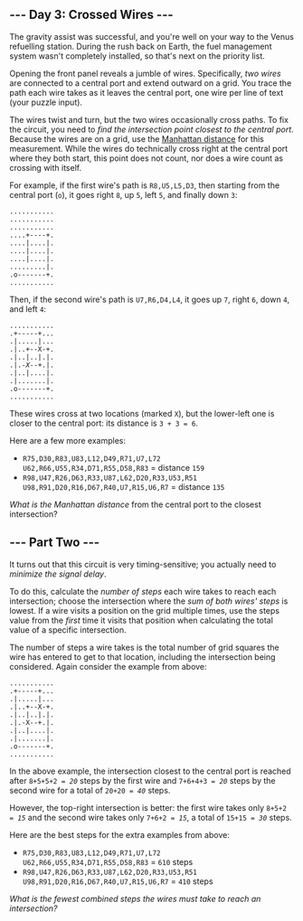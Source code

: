 <h2>--- Day 3: Crossed Wires ---</h2><p>The gravity assist was successful, and you&apos;re well on your way to the Venus refuelling station.  During the rush back on Earth, the fuel management system wasn&apos;t completely installed, so that&apos;s next on the priority list.</p>
<p>Opening the front panel reveals a jumble of wires. Specifically, <em>two wires</em> are connected to a central port and extend outward on a grid.  You trace the path each wire takes as it leaves the central port, one wire per line of text (your puzzle input).</p>
<p>The wires <span title="A jumble of twisty little wires, all alike.">twist and turn</span>, but the two wires occasionally cross paths. To fix the circuit, you need to <em>find the intersection point closest to the central port</em>. Because the wires are on a grid, use the <a href="https://en.wikipedia.org/wiki/Taxicab_geometry">Manhattan distance</a> for this measurement. While the wires do technically cross right at the central port where they both start, this point does not count, nor does a wire count as crossing with itself.</p>
<p>For example, if the first wire&apos;s path is <code>R8,U5,L5,D3</code>, then starting from the central port (<code>o</code>), it goes right <code>8</code>, up <code>5</code>, left <code>5</code>, and finally down <code>3</code>:</p>
<pre><code>...........
...........
...........
....+----+.
....|....|.
....|....|.
....|....|.
.........|.
.o-------+.
...........
</code></pre>
<p>Then, if the second wire&apos;s path is <code>U7,R6,D4,L4</code>, it goes up <code>7</code>, right <code>6</code>, down <code>4</code>, and left <code>4</code>:</p>
<pre><code>...........
.+-----+...
.|.....|...
.|..+--X-+.
.|..|..|.|.
.|.-<em>X</em>--+.|.
.|..|....|.
.|.......|.
.o-------+.
...........
</code></pre>
<p>These wires cross at two locations (marked <code>X</code>), but the lower-left one is closer to the central port: its distance is <code>3 + 3 = 6</code>.</p>
<p>Here are a few more examples:</p>
<ul>
<li><code>R75,D30,R83,U83,L12,D49,R71,U7,L72<br>U62,R66,U55,R34,D71,R55,D58,R83</code> = distance <code>159</code></li>
<li><code>R98,U47,R26,D63,R33,U87,L62,D20,R33,U53,R51<br>U98,R91,D20,R16,D67,R40,U7,R15,U6,R7</code> = distance <code>135</code></li>
</ul>
<p><em>What is the Manhattan distance</em> from the central port to the closest intersection?</p>

<h2 id="part2">--- Part Two ---</h2><p>It turns out that this circuit is very timing-sensitive; you actually need to <em>minimize the signal delay</em>.</p>
<p>To do this, calculate the <em>number of steps</em> each wire takes to reach each intersection; choose the intersection where the <em>sum of both wires&apos; steps</em> is lowest. If a wire visits a position on the grid multiple times, use the steps value from the <em>first</em> time it visits that position when calculating the total value of a specific intersection.</p>
<p>The number of steps a wire takes is the total number of grid squares the wire has entered to get to that location, including the intersection being considered. Again consider the example from above:</p>
<pre><code>...........
.+-----+...
.|.....|...
.|..+--X-+.
.|..|..|.|.
.|.-X--+.|.
.|..|....|.
.|.......|.
.o-------+.
...........
</code></pre>
<p>In the above example, the intersection closest to the central port is reached after <code>8+5+5+2 = <em>20</em></code> steps by the first wire and <code>7+6+4+3 = <em>20</em></code> steps by the second wire for a total of <code>20+20 = <em>40</em></code> steps.</p>
<p>However, the top-right intersection is better: the first wire takes only <code>8+5+2 = <em>15</em></code> and the second wire takes only <code>7+6+2 = <em>15</em></code>, a total of <code>15+15 = <em>30</em></code> steps.</p>
<p>Here are the best steps for the extra examples from above:</p>
<ul>
<li><code>R75,D30,R83,U83,L12,D49,R71,U7,L72<br>U62,R66,U55,R34,D71,R55,D58,R83</code> = <code>610</code> steps</li>
<li><code>R98,U47,R26,D63,R33,U87,L62,D20,R33,U53,R51<br>U98,R91,D20,R16,D67,R40,U7,R15,U6,R7</code> = <code>410</code> steps</li>
</ul>
<p><em>What is the fewest combined steps the wires must take to reach an intersection?</em></p>
